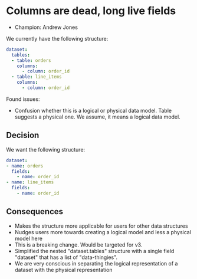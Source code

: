 # Columns are dead, long live fields

- Champion: Andrew Jones

We currently have the following structure:

```yaml
dataset:
  tables:
  - table: orders
    columns:
      - column: order_id
  - table: line_items
    columns:
      - column: order_id
```

Found issues:
- Confusion whether this is a logical or physical data model. Table suggests a physical one. We assume, it means a logical data model.

## Decision

We want the following structure:

```yaml
dataset:
- name: orders
  fields:
    - name: order_id
- name: line_items
  fields:
    - name: order_id
```

## Consequences

- Makes the structure more applicable for users for other data structures
- Nudges users more towards creating a logical model and less a physical model here
- This is a breaking change. Would be targeted for v3.
- Simplified the nested "dataset.tables" structure with a single field "dataset" that has a list of "data-thingies".
- We are very conscious in separating the logical representation of a dataset with the physical representation

